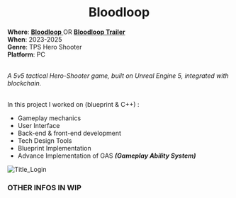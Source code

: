<h1 align="center"> Bloodloop </h1>
<b>Where</b>: <a href="https://www.bloodloop.com/home"> <b>Bloodloop</b> </a> OR  <a href="https://www.youtube.com/watch?v=hSj4-CQ8qsE"> <b>Bloodloop Trailer</b> </a>  <br />
<b>When</b>: 2023-2025 <br />
<b>Genre</b>: TPS Hero Shooter  <br />
<b>Platform</b>: PC <br /><br />
  
<i> A 5v5 tactical Hero-Shooter game, built on Unreal Engine 5, integrated with blockchain.</i> <br /><br />


In this project I worked on (blueprint & C++) :

- Gameplay mechanics
- User Interface
- Back-end & front-end development
- Tech Design Tools
- Blueprint Implementation
- Advance Implementation of GAS _**(Gameplay Ability System)**_ 


![Title_Login](https://github.com/user-attachments/assets/8af4e79e-33b4-40aa-9e81-8251b9beec81)


### OTHER INFOS IN WIP

